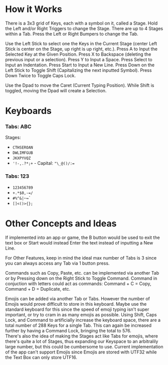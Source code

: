 # How it Works

There is a 3x3 grid of Keys, each with a symbol on it, called a Stage.  Hold the Left and/or Right Triggers to change the Stage.
There are up to 4 Stages within a Tab.  Press the Left or Right Bumpers to change the Tab.

Use the Left Stick to select one the Keys in the Current Stage (center Left Stick is center on the Stage, up right is up right, etc.).
Press A to Input the Selected Key at the Given Position.  Press X to Backspace (deleting the previous input or a selection).
Press Y to Input a Space.  Press Select to Input an Indentation.  Press Start to Input a New Line.
Press Down on the Left Stick to Toggle Shift (Capitalizing the next inputted Symbol). Press Down Twice to Toggle Caps Lock.

Use the Dpad to move the Caret (Current Typing Position).  While Shift is toggled, moving the Dpad will create a Selection.

# Keyboards

### Tabs: ABC
Stages:
- `CTHSEROAN`
- `DWLIMFGUB`
- `JKXPYVQZ `
- `'!-,.?*;+` - Capital: `"\_@()/:=`

### Tabs: 123
- `123456789`
- `+.*$0,-=/`
- `#%^&|`\-~`
- `[]<()>{};`

# Other Concepts and Ideas

If implemented into an app or game, the B button would be used to exit the text box or 
Start would instead Enter the text instead of inputting a New Line.

For Other Features, keep in mind the ideal max number of Tabs is 3 since you can always access any Tab via 1 button press.

Commands such as Copy, Paste, etc. can be implemented via another Tab or by Pressing down on the Right Stick to Toggle Command.
Command in conjuction with letters could act as commands: Command + C = Copy, Command + D = Duplicate, etc.

Emojis can be added via another Tab or Tabs.  However the number of Emojis would prove difficult to store in this keyboard.
Maybe use the standard keyboard for this since the speed of emoji typing isn't super important, or try to cram in as many emojis as possible.
Using Shift, Caps Lock, and Command to artificially increase the keyboard space, there are a total number of 288 Keys for a single Tab.
This can again be increased further by having a Command Lock, bringing the total to 576.  
There's also the idea of making the Stages act like Tabs for emojis, where there's quite a lot of Stages, thus expanding our Keyspace
to an arbitralily large number, but this could be cumbersome to use.  Current implementation of the app can't support Emojis since
Emojis are stored with UTF32 while the Text Box can only store UTF16.
